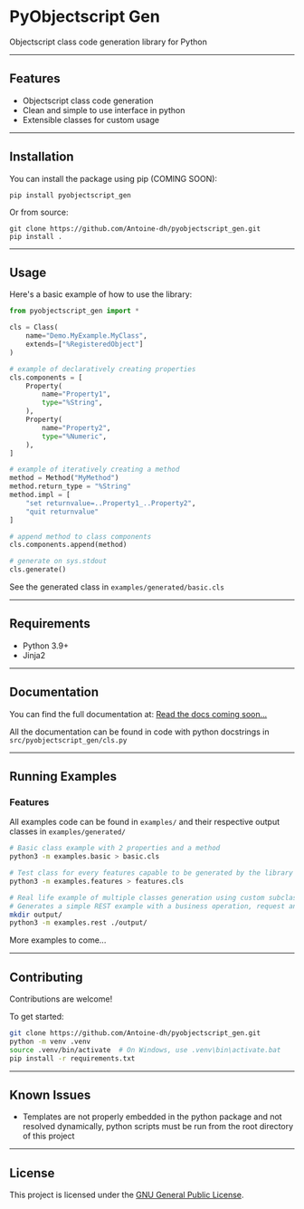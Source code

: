 # PyObjectscript Gen

Objectscript class code generation library for Python

---

## Features

- Objectscript class code generation 
- Clean and simple to use interface in python
- Extensible classes for custom usage

---

## Installation

You can install the package using pip (COMING SOON):

```shell
pip install pyobjectscript_gen
````

Or from source:

```shell
git clone https://github.com/Antoine-dh/pyobjectscript_gen.git
pip install .
```

---

## Usage

Here's a basic example of how to use the library:

```python
from pyobjectscript_gen import *

cls = Class(
    name="Demo.MyExample.MyClass",
    extends=["%RegisteredObject"]
)

# example of declaratively creating properties
cls.components = [
    Property(
        name="Property1",
        type="%String",
    ),
    Property(
        name="Property2",
        type="%Numeric",
    ),
]

# example of iteratively creating a method
method = Method("MyMethod")
method.return_type = "%String"
method.impl = [
    "set returnvalue=..Property1_..Property2",
    "quit returnvalue"
]

# append method to class components
cls.components.append(method)

# generate on sys.stdout
cls.generate()
```

See the generated class in `examples/generated/basic.cls`

---

## Requirements

* Python 3.9+
* Jinja2

---

## Documentation

You can find the full documentation at: [Read the docs coming soon...]()

All the documentation can be found in code with python docstrings in `src/pyobjectscript_gen/cls.py`

---

## Running Examples

### Features

All examples code can be found in `examples/` and their respective output classes in `examples/generated/`

```bash
# Basic class example with 2 properties and a method
python3 -m examples.basic > basic.cls

# Test class for every features capable to be generated by the library
python3 -m examples.features > features.cls

# Real life example of multiple classes generation using custom subclasses of the library's components
# Generates a simple REST example with a business operation, request and response classes in the specified directory
mkdir output/
python3 -m examples.rest ./output/
```

More examples to come...

---

## Contributing

Contributions are welcome!

To get started:

```bash
git clone https://github.com/Antoine-dh/pyobjectscript_gen.git
python -m venv .venv
source .venv/bin/activate  # On Windows, use .venv\bin\activate.bat
pip install -r requirements.txt
```

---

## Known Issues

- Templates are not properly embedded in the python package and not resolved dynamically, python scripts must be run from the root directory of this project

---

## License

This project is licensed under the [GNU General Public License](https://www.gnu.org/licenses/gpl-3.0.txt).
